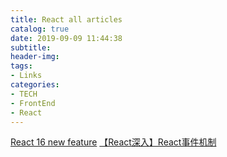 ```yaml
---
title: React all articles
catalog: true
date: 2019-09-09 11:44:38
subtitle:
header-img:
tags:
- Links
categories:
- TECH
- FrontEnd
- React
---
```


[React 16 new feature](../React-16-New-feature-Summary-Links.html)
[【React深入】React事件机制](https://juejin.im/post/5c7df2e7f265da2d8a55d49d)
